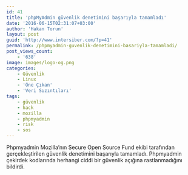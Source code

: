 ```yaml
---
id: 41
title: 'phpMyAdmin güvenlik denetimini başarıyla tamamladı'
date: '2016-06-15T02:31:07+03:00'
author: 'Hakan Torun'
layout: post
guid: 'http://www.intersiber.com/?p=41'
permalink: /phpmyadmin-guvenlik-denetimini-basariyla-tamamladi/
post_views_count:
    - '638'
image: images/logo-og.png
categories:
    - Güvenlik
    - Linux
    - 'Öne Çıkan'
    - 'Veri Sızıntıları'
tags:
    - güvenlik
    - hack
    - mozilla
    - phpmyadmin
    - risk
    - sos
---
```


Phpmyadmin Mozilla’nın Secure Open Source Fund ekibi tarafından gerçekleştirilen güvenlik denetimini başarıyla tamamladı. Phpmyadmin çekirdek kodlarında herhangi ciddi bir güvenlik açığına rastlanmadığını bildirdi.